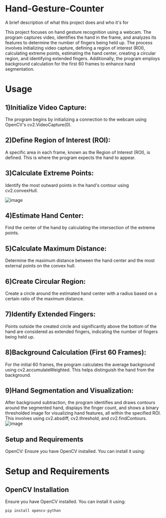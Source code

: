 
# Hand-Gesture-Counter


A brief description of what this project does and who it's for

This project focuses on hand gesture recognition using a webcam. The program captures video, identifies the hand in the frame, and analyzes its features to determine the number of fingers being held up. The process involves initializing video capture, defining a region of interest (ROI), calculating extreme points, estimating the hand center, creating a circular region, and identifying extended fingers. Additionally, the program employs background calculation for the first 60 frames to enhance hand segmentation.

# Usage
## 1)Initialize Video Capture:

The program begins by initializing a connection to the webcam using OpenCV's cv2.VideoCapture(0).
## 2)Define Region of Interest (ROI):

A specific area in each frame, known as the Region of Interest (ROI), is defined. This is where the program expects the hand to appear.
## 3)Calculate Extreme Points:

Identify the most outward points in the hand's contour using cv2.convexHull.

![image](https://github.com/samrat-boda/Hand-Gesture-Counter/assets/88550792/09569cca-650d-40eb-b0c5-d51384c96a62)


## 4)Estimate Hand Center:

Find the center of the hand by calculating the intersection of the extreme points.
## 5)Calculate Maximum Distance:

Determine the maximum distance between the hand center and the most external points on the convex hull.
## 6)Create Circular Region:

Create a circle around the estimated hand center with a radius based on a certain ratio of the maximum distance.
## 7)Identify Extended Fingers:

Points outside the created circle and significantly above the bottom of the hand are considered as extended fingers, indicating the number of fingers being held up.
## 8)Background Calculation (First 60 Frames):

For the initial 60 frames, the program calculates the average background using cv2.accumulateWeighted. This helps distinguish the hand from the background.
## 9)Hand Segmentation and Visualization:

After background subtraction, the program identifies and draws contours around the segmented hand, displays the finger count, and shows a binary thresholded image for visualizing hand features, all within the specified ROI. This involves using cv2.absdiff, cv2.threshold, and cv2.findContours.
![image](https://github.com/samrat-boda/Hand-Gesture-Counter/assets/88550792/bece9c57-d2ff-48b2-86cf-32ec100e885e)


## Setup and Requirements

OpenCV: Ensure you have OpenCV installed. You can install it using:

 
# Setup and Requirements

## OpenCV Installation
Ensure you have OpenCV installed. You can install it using:

```bash
pip install opencv-python

 
